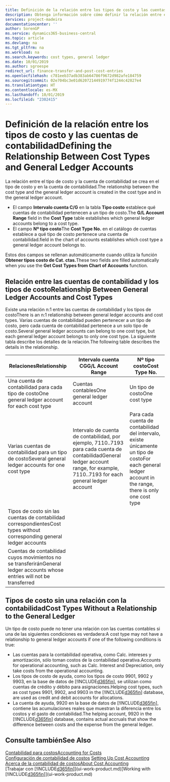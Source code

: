 ```yaml
---
title: Definición de la relación entre los tipos de costo y las cuentas de contabilidad | Documentos de Microsoft
description: Obtenga información sobre cómo definir la relación entre el tipo de costo y la cuenta de contabilidad.
services: project-madeira
documentationcenter: ''
author: SorenGP
ms.service: dynamics365-business-central
ms.topic: article
ms.devlang: na
ms.tgt_pltfrm: na
ms.workload: na
ms.search.keywords: cost types, general ledger
ms.date: 10/01/2019
ms.author: sgroespe
redirect_url: finance-transfer-and-post-cost-entries
ms.openlocfilehash: c781eeb37adb383ab64786f9672d982afe184759
ms.sourcegitcommit: 02e704bc3e01d62072144919774f1244c42827e4
ms.translationtype: HT
ms.contentlocale: es-MX
ms.lasthandoff: 10/01/2019
ms.locfileid: "2302415"
---
```

# <a name="defining-the-relationship-between-cost-types-and-general-ledger-accounts"></a><span data-ttu-id="23165-103">Definición de la relación entre los tipos de costo y las cuentas de contabilidad</span><span class="sxs-lookup"><span data-stu-id="23165-103">Defining the Relationship Between Cost Types and General Ledger Accounts</span></span>
<span data-ttu-id="23165-104">La relación entre el tipo de costo y la cuenta de contabilidad se crea en el tipo de costo y en la cuenta de contabilidad.</span><span class="sxs-lookup"><span data-stu-id="23165-104">The relationship between the cost type and the general ledger account is created in the cost type and in the general ledger account.</span></span>  

* <span data-ttu-id="23165-105">El campo **Intervalo cuenta C/G** en la tabla **Tipo costo** establece qué cuentas de contabilidad pertenecen a un tipo de costo.</span><span class="sxs-lookup"><span data-stu-id="23165-105">The **G/L Account Range** field in the **Cost Type** table establishes which general ledger accounts belong to a cost type.</span></span>  
* <span data-ttu-id="23165-106">El campo **Nº tipo costo**</span><span class="sxs-lookup"><span data-stu-id="23165-106">The **Cost Type No.**</span></span> <span data-ttu-id="23165-107">en el catálogo de cuentas establece a qué tipo de costo pertenece una cuenta de contabilidad.</span><span class="sxs-lookup"><span data-stu-id="23165-107">field in the chart of accounts establishes which cost type a general ledger account belongs to.</span></span>  

<span data-ttu-id="23165-108">Estos dos campos se rellenan automáticamente cuando utiliza la función **Obtener tipos costo de Cat. ctas.**</span><span class="sxs-lookup"><span data-stu-id="23165-108">These two fields are filled automatically when you use the **Get Cost Types from Chart of Accounts** function.</span></span>  

## <a name="relationship-between-general-ledger-accounts-and-cost-types"></a><span data-ttu-id="23165-109">Relación entre las cuentas de contabilidad y los tipos de costo</span><span class="sxs-lookup"><span data-stu-id="23165-109">Relationship Between General Ledger Accounts and Cost Types</span></span>  
<span data-ttu-id="23165-110">Existe una relación n:1 entre las cuentas de contabilidad y los tipos de costo</span><span class="sxs-lookup"><span data-stu-id="23165-110">There is an n:1 relationship between general ledger accounts and cost types.</span></span> <span data-ttu-id="23165-111">Varias cuentas de contabilidad pueden pertenecer a un tipo de costo, pero cada cuenta de contabilidad pertenece a un solo tipo de costo.</span><span class="sxs-lookup"><span data-stu-id="23165-111">Several general ledger accounts can belong to one cost type, but each general ledger account belongs to only one cost type.</span></span> <span data-ttu-id="23165-112">La siguiente tabla describe los detalles de la relación.</span><span class="sxs-lookup"><span data-stu-id="23165-112">The following table describes the details in the relationship.</span></span>  

|<span data-ttu-id="23165-113">Relaciones</span><span class="sxs-lookup"><span data-stu-id="23165-113">Relationship</span></span>|<span data-ttu-id="23165-114">**Intervalo cuenta CG**</span><span class="sxs-lookup"><span data-stu-id="23165-114">**G/L Account Range**</span></span>|<span data-ttu-id="23165-115">**Nº tipo costo**</span><span class="sxs-lookup"><span data-stu-id="23165-115">**Cost Type No.**</span></span>|  
|------------------|------------------------------------------------|-------------------------------------------|  
|<span data-ttu-id="23165-116">Una cuenta de contabilidad para cada tipo de costo</span><span class="sxs-lookup"><span data-stu-id="23165-116">One general ledger account for each cost type</span></span>|<span data-ttu-id="23165-117">Cuentas contables</span><span class="sxs-lookup"><span data-stu-id="23165-117">One general ledger account</span></span>|<span data-ttu-id="23165-118">Un tipo de costo</span><span class="sxs-lookup"><span data-stu-id="23165-118">One cost type</span></span>|  
|<span data-ttu-id="23165-119">Varias cuentas de contabilidad para un tipo de costo</span><span class="sxs-lookup"><span data-stu-id="23165-119">Several general ledger accounts for one cost type</span></span>|<span data-ttu-id="23165-120">Intervalo de cuenta de contabilidad, por ejemplo, 7110..7193 para cada cuenta de contabilidad</span><span class="sxs-lookup"><span data-stu-id="23165-120">General ledger account range, for example, 7110..7193 for each general ledger account</span></span>|<span data-ttu-id="23165-121">Para cada cuenta de contabilidad del intervalo, existe únicamente un tipo de costo</span><span class="sxs-lookup"><span data-stu-id="23165-121">For each general ledger account in the range, there is only one cost type</span></span>|  
|<span data-ttu-id="23165-122">Tipos de costo sin las cuentas de contabilidad correspondientes</span><span class="sxs-lookup"><span data-stu-id="23165-122">Cost types without corresponding general ledger accounts</span></span>|<Empty>||  
|<span data-ttu-id="23165-123">Cuentas de contabilidad cuyos movimientos no se transferirán</span><span class="sxs-lookup"><span data-stu-id="23165-123">General ledger accounts whose entries will not be transferred</span></span>||<Empty>|  

## <a name="cost-types-without-a-relationship-to-the-general-ledger"></a><span data-ttu-id="23165-124">Tipos de costo sin una relación con la contabilidad</span><span class="sxs-lookup"><span data-stu-id="23165-124">Cost Types Without a Relationship to the General Ledger</span></span>  
<span data-ttu-id="23165-125">Un tipo de costo puede no tener una relación con las cuentas contables si una de las siguientes condiciones es verdadera:</span><span class="sxs-lookup"><span data-stu-id="23165-125">A cost type may not have a relationship to general ledger accounts if one of the following conditions is true:</span></span>  

* <span data-ttu-id="23165-126">Las cuentas para la contabilidad operativa, como Calc. intereses y amortización, sólo toman costos de la contabilidad operativa.</span><span class="sxs-lookup"><span data-stu-id="23165-126">Accounts for operational accounting, such as Calc. Interest and Depreciation, only take costs from the operational accounting.</span></span>  
* <span data-ttu-id="23165-127">Los tipos de costo de ayuda, como los tipos de costo 9901, 9902 y 9903, en la base de datos de [!INCLUDE[d365fin](includes/d365fin_md.md)], se utilizan como cuentas de crédito y débito para asignaciones.</span><span class="sxs-lookup"><span data-stu-id="23165-127">Helping cost types, such as cost types 9901, 9902, and 9903 in the [!INCLUDE[d365fin](includes/d365fin_md.md)] database, are used as credit and debit accounts for allocations.</span></span>  
* <span data-ttu-id="23165-128">La cuenta de ayuda, 9920 en la base de datos de [!INCLUDE[d365fin](includes/d365fin_md.md)], contiene las acumulaciones reales que muestran la diferencia entre los costos y el gasto de contabilidad.</span><span class="sxs-lookup"><span data-stu-id="23165-128">The helping account, 9920 in the [!INCLUDE[d365fin](includes/d365fin_md.md)] database, contains actual accruals that show the difference between costs and the expense from the general ledger.</span></span>  

## <a name="see-also"></a><span data-ttu-id="23165-129">Consulte también</span><span class="sxs-lookup"><span data-stu-id="23165-129">See Also</span></span>  
[<span data-ttu-id="23165-130">Contabilidad para costos</span><span class="sxs-lookup"><span data-stu-id="23165-130">Accounting for Costs</span></span>](finance-manage-cost-accounting.md)  
<span data-ttu-id="23165-131">[Configuración de contabilidad de costos](finance-set-up-cost-accounting.md) </span><span class="sxs-lookup"><span data-stu-id="23165-131">[Setting Up Cost Accounting](finance-set-up-cost-accounting.md) </span></span>  
[<span data-ttu-id="23165-132">Acerca de la contabilidad de costos</span><span class="sxs-lookup"><span data-stu-id="23165-132">About Cost Accounting</span></span>](finance-about-cost-accounting.md)  
<span data-ttu-id="23165-133">[Trabajar con [!INCLUDE[d365fin](includes/d365fin_md.md)]](ui-work-product.md)</span><span class="sxs-lookup"><span data-stu-id="23165-133">[Working with [!INCLUDE[d365fin](includes/d365fin_md.md)]](ui-work-product.md)</span></span>
